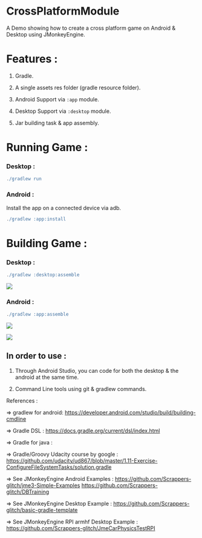 # CrossPlatformModule

A Demo showing how to create a cross platform game on Android & Desktop using JMonkeyEngine.

# Features : 

1) Gradle.

2) A single assets res folder (gradle resource folder).

3) Android Support via `:app` module.

4) Desktop Support via `:desktop` module.

5) Jar building task & app assembly.

# Running Game : 

### Desktop : 

```gradle
./gradlew run
```

### Android : 

Install the app on a connected device via adb.

```gradle
./gradlew :app:install
```

# Building Game :

### Desktop : 
```gradle
./gradlew :desktop:assemble
```
![](https://github.com/Scrappers-glitch/CrossPlatformModule/blob/master/screenshots/desktop/Screenshot%20at%202021-10-25%2000-08-45.png)

### Android : 
```gradle
./gradlew :app:assemble
```
![](https://github.com/Scrappers-glitch/CrossPlatformModule/blob/master/screenshots/android/Screenshot_20211025-000113671.jpg)

![](https://github.com/Scrappers-glitch/CrossPlatformModule/blob/master/screenshots/android/Screenshot_20211025-000108283.jpg)

## In order to use : 

1) Through Android Studio, you can code for both the desktop & the android at the same time.

2) Command Line tools using git & gradlew commands.

References : 

=> gradlew for android:
https://developer.android.com/studio/build/building-cmdline

=> Gradle DSL : https://docs.gradle.org/current/dsl/index.html

=> Gradle for java :

=> Gradle/Groovy Udacity course by google : https://github.com/udacity/ud867/blob/master/1.11-Exercise-ConfigureFileSystemTasks/solution.gradle

=> See JMonkeyEngine Android Examples : https://github.com/Scrappers-glitch/jme3-Simple-Examples
https://github.com/Scrappers-glitch/DBTraining

=> See JMonkeyEngine Desktop Example : https://github.com/Scrappers-glitch/basic-gradle-template

=> See JMonkeyEngine RPI armhf Desktop Example : https://github.com/Scrappers-glitch/JmeCarPhysicsTestRPI
